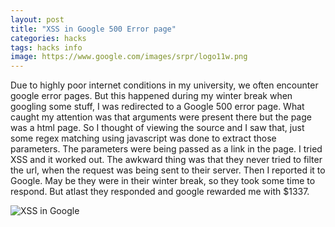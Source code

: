 ```yaml
---
layout: post
title: "XSS in Google 500 Error page"
categories: hacks
tags: hacks info
image: https://www.google.com/images/srpr/logo11w.png
---
```


Due to highly poor internet conditions in my university, we often encounter google
error pages. But this happened during my winter break when googling some stuff,
I was redirected to a Google 500 error page. What caught my attention was that
arguments were present there but the page was a html page. So I thought of viewing
the source and I saw that, just some regex matching using javascript was done to
extract those parameters. The parameters were being passed as a link in the page.
I tried XSS and it  worked out. The awkward thing was that they never tried to filter
the url, when the request was being sent to their server. Then I reported it to Google.
May be they were in their winter break, so they took some time to respond. But atlast
they responded and google rewarded me with $1337.

<img class="image-center" src="http://i39.tinypic.com/2csewls.jpg" alt="XSS in Google"/>
